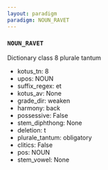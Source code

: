 ```yaml
---
layout: paradigm
paradigm: NOUN_RAVET
---
```

### ` NOUN_RAVET `

Dictionary class 8 plurale tantum
* kotus_tn: 8
* upos: NOUN
* suffix_regex: et
* kotus_av: None
* grade_dir: weaken
* harmony: back
* possessive: False
* stem_diphthong: None
* deletion: t
* plurale_tantum: obligatory
* clitics: False
* pos: NOUN
* stem_vowel: None
